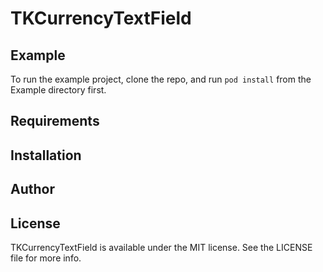 # TKCurrencyTextField

## Example

To run the example project, clone the repo, and run `pod install` from the Example directory first.

## Requirements

## Installation

## Author


## License

TKCurrencyTextField is available under the MIT license. See the LICENSE file for more info.
